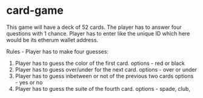 # card-game

This game will have a deck of 52 cards. The player has to answer four questions with 1 chance. 
Player has to enter like the unique ID which here would be its etherum wallet address. 

Rules - 
Player has to make four guesses:
1. Player has to guess the color of the first card.
    options - red or black 
3. Player has to guess over/under for the next card.
   options - over or under 
5. Player has to guess inbetween or not of the previous two cards
   options - yes or no 
7. Player has to guess the suite of the fourth card.
   options - spade, club, 
